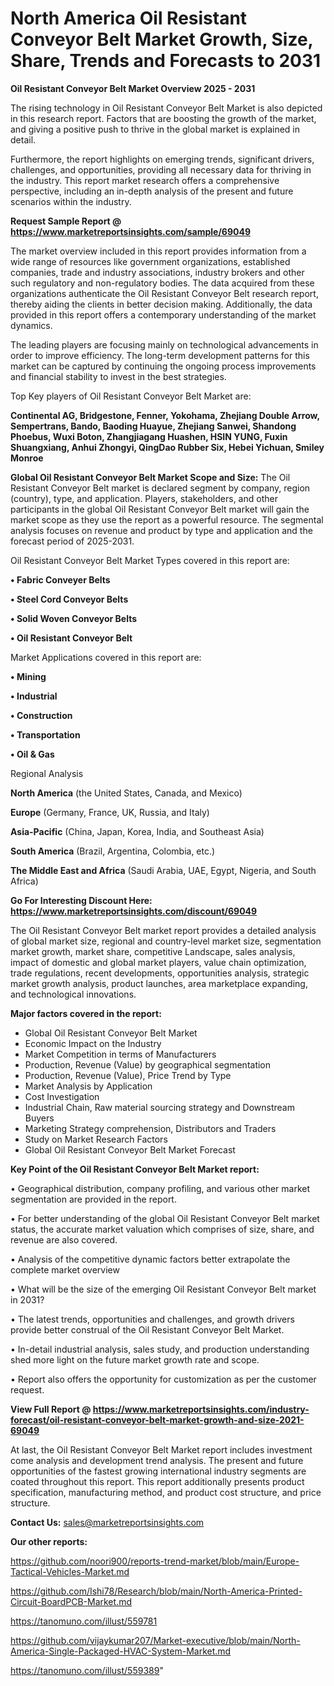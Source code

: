 # North America Oil Resistant Conveyor Belt Market Growth, Size, Share, Trends and Forecasts to 2031

<Strong> Oil Resistant Conveyor Belt Market Overview 2025 - 2031</strong>

The rising technology in Oil Resistant Conveyor Belt Market is also depicted in this research report. Factors that are boosting the growth of the market, and giving a positive push to thrive in the global market is explained in detail.

Furthermore, the report highlights on emerging trends, significant drivers, challenges, and opportunities, providing all necessary data for thriving in the industry. This report market research offers a comprehensive perspective, including an in-depth analysis of the present and future scenarios within the industry.

<strong>Request Sample Report @ <a href=https://www.marketreportsinsights.com/sample/69049>https://www.marketreportsinsights.com/sample/69049</a></strong>

The market overview included in this report provides information from a wide range of resources like government organizations, established companies, trade and industry associations, industry brokers and other such regulatory and non-regulatory bodies. The data acquired from these organizations authenticate the Oil Resistant Conveyor Belt research report, thereby aiding the clients in better decision making. Additionally, the data provided in this report offers a contemporary understanding of the market dynamics.

The leading players are focusing mainly on technological advancements in order to improve efficiency. The long-term development patterns for this market can be captured by continuing the ongoing process improvements and financial stability to invest in the best strategies.

Top Key players of Oil Resistant Conveyor Belt Market are:

<strong>Continental AG, Bridgestone, Fenner, Yokohama, Zhejiang Double Arrow, Sempertrans, Bando, Baoding Huayue, Zhejiang Sanwei, Shandong Phoebus, Wuxi Boton, Zhangjiagang Huashen, HSIN YUNG, Fuxin Shuangxiang, Anhui Zhongyi, QingDao Rubber Six, Hebei Yichuan, Smiley Monroe</strong>

<strong><b>Global Oil Resistant Conveyor Belt Market Scope and Size:</b></strong>
The Oil Resistant Conveyor Belt market is declared segment by company, region (country), type, and application. Players, stakeholders, and other participants in the global Oil Resistant Conveyor Belt market will gain the market scope as they use the report as a powerful resource. The segmental analysis focuses on revenue and product by type and application and the forecast period of 2025-2031.

Oil Resistant Conveyor Belt Market Types covered in this report are:

<strong>• Fabric Conveyer Belts

• Steel Cord Conveyor Belts

• Solid Woven Conveyor Belts

• Oil Resistant Conveyor Belt</strong>

Market Applications covered in this report are:

<strong>• Mining

• Industrial

• Construction

• Transportation

• Oil & Gas</strong> 

Regional Analysis

<strong>North America</strong> (the United States, Canada, and Mexico)

<strong>Europe</strong> (Germany, France, UK, Russia, and Italy)

<strong>Asia-Pacific</strong> (China, Japan, Korea, India, and Southeast Asia)

<strong>South America</strong> (Brazil, Argentina, Colombia, etc.)

<strong>The Middle East and Africa</strong> (Saudi Arabia, UAE, Egypt, Nigeria, and South Africa)

<strong>Go For Interesting Discount Here: <a href=https://www.marketreportsinsights.com/discount/69049>https://www.marketreportsinsights.com/discount/69049</a></strong>

The Oil Resistant Conveyor Belt market report provides a detailed analysis of global market size, regional and country-level market size, segmentation market growth, market share, competitive Landscape, sales analysis, impact of domestic and global market players, value chain optimization, trade regulations, recent developments, opportunities analysis, strategic market growth analysis, product launches, area marketplace expanding, and technological innovations.

<strong><b>Major factors covered in the report:</b></strong>
<ul>
  <li>Global Oil Resistant Conveyor Belt Market </li>
  <li>Economic Impact on the Industry</li>
  <li>Market Competition in terms of Manufacturers</li>
  <li>Production, Revenue (Value) by geographical segmentation</li>
  <li>Production, Revenue (Value), Price Trend by Type</li>
  <li>Market Analysis by Application</li>
  <li>Cost Investigation</li>
  <li>Industrial Chain, Raw material sourcing strategy and Downstream Buyers</li>
  <li>Marketing Strategy comprehension, Distributors and Traders</li>
  <li>Study on Market Research Factors</li>
  <li>Global Oil Resistant Conveyor Belt Market Forecast</li>
</ul>

<strong><b>Key Point of the Oil Resistant Conveyor Belt Market report:</b></strong>

• Geographical distribution, company profiling, and various other market segmentation are provided in the report.

• For better understanding of the global Oil Resistant Conveyor Belt market status, the accurate market valuation which comprises of size, share, and revenue are also covered.

• Analysis of the competitive dynamic factors better extrapolate the complete market overview

• What will be the size of the emerging Oil Resistant Conveyor Belt market in 2031?

• The latest trends, opportunities and challenges, and growth drivers provide better construal of the Oil Resistant Conveyor Belt Market.

• In-detail industrial analysis, sales study, and production understanding shed more light on the future market growth rate and scope.

• Report also offers the opportunity for customization as per the customer request.

<strong><b>View Full Report @ <a href=https://www.marketreportsinsights.com/industry-forecast/oil-resistant-conveyor-belt-market-growth-and-size-2021-69049>https://www.marketreportsinsights.com/industry-forecast/oil-resistant-conveyor-belt-market-growth-and-size-2021-69049</a></b></strong>


At last, the Oil Resistant Conveyor Belt Market report includes investment come analysis and development trend analysis. The present and future opportunities of the fastest growing international industry segments are coated throughout this report. This report additionally presents product specification, manufacturing method, and product cost structure, and price structure.

<strong>Contact Us:</strong>
sales@marketreportsinsights.com

<strong>Our other reports:</strong>

<a href=https://github.com/noori900/reports-trend-market/blob/main/Europe-Tactical-Vehicles-Market.md>https://github.com/noori900/reports-trend-market/blob/main/Europe-Tactical-Vehicles-Market.md</a>

<a href=https://github.com/Ishi78/Research/blob/main/North-America-Printed-Circuit-BoardPCB-Market.md>https://github.com/Ishi78/Research/blob/main/North-America-Printed-Circuit-BoardPCB-Market.md</a>

<a href=https://tanomuno.com/illust/559781>https://tanomuno.com/illust/559781</a>

<a href=https://github.com/vijaykumar207/Market-executive/blob/main/North-America-Single-Packaged-HVAC-System-Market.md>https://github.com/vijaykumar207/Market-executive/blob/main/North-America-Single-Packaged-HVAC-System-Market.md</a>

<a href=https://tanomuno.com/illust/559389>https://tanomuno.com/illust/559389</a>"
